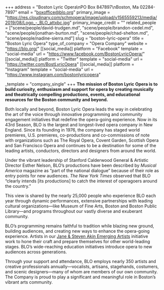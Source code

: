 +++
address = "Boston Lyric Opera\nPO Box 847897\nBoston, Ma 02284-7897"
email = "boxoffice@blo.org"
primary_image = "https://res.cloudinary.com/schmopera/image/upload/v1565559213/media/2019/08/Logo_-_BLO_attxbc.jpg"
primary_image_credit = ""
related_people = ["scene/people/david-trudgen.md", "scene/people/brandon-cedel.md", "scene/people/jonathan-burton.md", "scene/people/chad-shelton.md", "scene/people/nadine-sierra.md"]
slug = "boston-lyric-opera"
title = "Boston Lyric Opera"
type_of_company = "Opera Company"
website = "https://blo.org/"
[[social_media]]
platform = "Facebook"
template = "social-media"
url = "https://www.facebook.com/BostonLyricOpera/"
[[social_media]]
platform = "Twitter"
template = "social-media"
url = "https://twitter.com/BostLyricOpera"
[[social_media]]
platform = "Instagram"
template = "social-media"
url = "https://www.instagram.com/bostonlyricopera"

_template = "company_single"
+++
**The mission of Boston Lyric Opera is to build curiosity, enthusiasm and support for opera by creating musically and theatrically compelling productions, events, and educational resources for the Boston community and beyond.**

Both locally and beyond, Boston Lyric Opera leads the way in celebrating the art of the voice through innovative programming and community engagement initiatives that redefine the opera-going experience. Now in its 43rd Season, BLO is the largest and longest-lived opera company in New England. Since its founding in 1976, the company has staged world premieres, U.S. premieres, co-productions and co-commissions of note with organizations such as The Royal Opera, Covent Garden, Scottish Opera and San Francisco Opera and continues to be a destination for some of the leading artists, conductors, directors and designers from around the world.

Under the vibrant leadership of Stanford Calderwood General & Artistic Director Esther Nelson, BLO’s productions have been described by _Musical America_ magazine as “part of the national dialogue” because of their role as entry points for new audiences. _The New York Times_ observed that BLO “clearly intends \[its productions\] to catch the interest of operagoers around the country.”

This view is shared by the nearly 25,000 people who experience BLO each year through dynamic performances, extensive partnerships with leading cultural organizations—like Museum of Fine Arts, Boston and Boston Public Library—and programs throughout our vastly diverse and exuberant community.

BLO’s programming remains faithful to tradition while blazing new ground, building audiences, and creating new ways to enhance the opera-going experience. Artists in our [Jane & Steven Akin Emerging Artists](https://blo.org/emerging-artists/) initiative work to hone their craft and prepare themselves for other world-leading stages. BLO’s wide-reaching education initiatives introduce opera to new audiences across generations.

Through your support and attendance, BLO employs nearly 350 artists and creative professionals annually—vocalists, artisans, stagehands, costumers, and scenic designers—many of whom are members of our own community. The Company is proud to play a significant and meaningful role in Boston’s vibrant arts community.